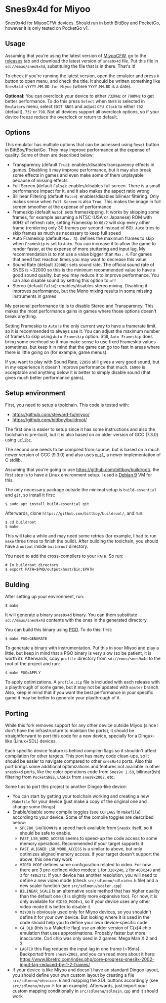 # Snes9x4d for Miyoo

Snes9x4d for [MiyooCFW](https://github.com/TriForceX/MiyooCFW/) devices.
Should run in both BittBoy and PocketGo, however it is only tested on
PocketGo v1.

## Usage

Assuming that you're using the latest version of
[MiyooCFW](https://github.com/TriForceX/MiyooCFW/), go to the
[releases](https://github.com/m45t3r/snes9x4d-miyoo/releases/) tab and
download the latest version of `snes9x4d` file. Put this file in
`sd://emus/snes9x4d`, substituing the file that is in there. That's it!

To check if you're running the latest version, open the emulator and press
`R` button to open menu, and check the title. It should be written something
like `Snes9x4d vYYYY.MM.DD for Miyoo` (where `YYYY.MM.DD` is a date).

**Optional:** You can overclock your device to either `732MHz` or `798MHz` to
get better performance. To do this press `Select` when `SNES` is selected in
`Emulators` menu, select `EDIT SNES` and adjust `CPU Clock` to either `702`
(default), `732` or `798`. Not all devices support all overclock options, so
if your device freeze reduce the overclock or return to default.

## Options

This emulator has multiple options that can be accessed using `Reset` button in
BittBoy/PocketGo. They may improve performance at the expense of quality. Some
of them are described below:

- Transparency (default `True`): enables/disables transparency effects in
  games. Disabling it may improve performance, but it may also break some
  effects in games and even make some of them unplayable because of missing
  effects
- Full Screen (default `False`): enables/disables full screen. There is a small
  performance impact for it, and it also makes the aspect ratio wrong
- Billinear Filtering (default `False`): enables/disables bilinear filtering.
  Only makes sense when `Full Screen` is also `True`. This makes the image in
  full screen smoother at the expense of performance
- Frameskip (default `Auto`): sets frameskipping. It works by skipping some
  frames, for example assuming a NTSC (USA or Japanese) ROM with 60Hz of
  refresh rate, setting Frameskip to `60/2` will skip every other frame
  (rendering only 30 frames per second instead of 60). `Auto` tries to skip
  frames as much as necessary to keep full speed
- Auto Frameskip (default `Max. 3`): defines the maximum frames to skip when
  `Frameskip` is set to `Auto`. You can increase it to allow the game to render
  faster, at the expense of more stuttering and input lag. My recommendation
  is to not use a value bigger than `Max. 4`. For games that need fast reaction
  times you may want to decrease this value
- Sound Rate (default `32000`): sets sound rate. The official sound rate of
  SNES is ~32000 so this is the minimum recommended value to have a good
  sound quality, but you may reduce it to improve performance. You can also
  disable sound by setting this option to `off`
- Stereo (default `False`): enables/disables stereo mixing. Disabling it
  improves performance, but the Mono mixing results in some missing instruments
  in games

My personal performance tip is to disable Stereo and Transparency. This makes
the most performance gains in games where those options doesn't break anything.

Setting Frameskip to `Auto` is the only current way to have a framerate limit,
so it is recommended to always use it. You can adjust the maximum number of
frames to skip using `Auto Frameskip` option. Still, `Auto Frameskip` does
bring some overhead so it may make sense to use fixed Frameskip values
sometimes, but keep it in mind that the game can go too fast in areas where
there is little going on (for example, game menus).

If you want to play with Sound Rate, `22050` still gives a very good sound, but
in my experience it doesn't improve performance that much. `16000` is
acceptable and anything below it is better to simply disable sound (that gives
much better performance gains).

## Setup environment

First, you need to setup a toolchain. This code is tested with:

- https://github.com/steward-fu/miyoo/
- https://github.com/bittboy/buildroot/

The first one is easier to setup since it has some instructions and also the
toolchain is pre-built, but it is also based on an older version of GCC (7.3.0)
using [`uclibc`](https://uclibc.org/).

The second one needs to be compiled from source, but is based on a much newer
version of GCC (9.3.0) and also uses [`musl`](https://musl.libc.org/), a newer
implementation of C stdlib.

Assuming that you're going to use <https://github.com/bittboy/buildroot/>, the
first step is to have a Linux environment setup. I used a
[Debian 9](https://www.debian.org/releases/stretch/debian-installer/) VM for
this.

The only necessary package outside the minimal setup is `build-essential` and
`git`, so install it first:

    $ sudo apt install build-essential git

Afterwards, clone `https://github.com/bittboy/buildroot/`, and run:

    $ cd buildroot
    $ make

This will take a while and may need some retries (for example, I had to run
`make` three times to finish the build). After building the toolchain, you
should have a `output` inside `buildroot` directory.

You need to add the cross-compilers to your `PATH`. So run:

    # In buildroot directory
    $ export PATH=$PWD/output/host/bin:$PATH

## Bulding

After setting up your environment, run:

    $ make

It will generate a binary `snes9x4d` binary. You can them substitute
`sd://emus/snes9x4d` contents with the ones in the generated directory.

You can build this binary using
[PGO](https://en.wikipedia.org/wiki/Profile-guided_optimization).
To do this, first:

    $ make PGO=GENERATE

To generate a binary with instrumentation. Put this in your Miyoo and play a
little, but keep in mind that a PGO binary is very slow (so be patient, it
is worth it). Afterwards, copy  `profile` directory from `sd://emus/snes9x4d`
to the root of the project and run:

    $ make PGO=APPLY

To apply optimizations. A `profile.zip` file is included with each release with
a playthrough of some game, but it may not be updated with `master` branch.
Also, keep in mind that if you want the best performance in your
specific game it may be better to generate your playthrough of it.

## Porting

While this fork removes support for any other device outside Miyoo (since I
don't have the infrastructure to maintain the ports), it should be
straightforward to port this code for a new device, specially for a Dingux-like
(Linux+SDL) devices.

Each specific device feature is behind compiler-flags so it shouldn't affect
compilation for other targets. This port has many code clean-ups, so it should
be easier to navigate compared to other `snes9x4d` ports. Also this port brings
some additional optimizations and features not available in other `snes9x4d`
ports, like the color operations code from `Snes9x 1.60`, bilinear(ish)
filtering from `PocketSNES`, `LAGFIX` from `snes9x2002`, etc.

Some tips to port this project to another Dingoo-like device:

- You can start by getting your toolchain working and creating a new `Makefile`
  for your device (just make a copy of the original one and change some things)
- Enable/disable some compile toggles (see `CCFLAGS` in `Makefile`) according
  to your device. Some of the compile toggles are described below:
    + `SPC700_SHUTDOWN` is a speed hack available from `Snes9x` itself, so it
      should be safe to enable.
    + `FAST_LSB_WORD_ACCESS` seems to speed-up the code access to some memory
      operations. Recommended if your target supports it
    + `FAST_ALIGNED_LSB_WORD_ACCESS` is a similar to above, but only optimizes
      aligned memory access. If your target doesn't support the above, this one
      may work
    + `VIDEO_MODE` defines some configuration related to video. For now there
      are 3 pre-defined video modes: `1` for `320x240`, `2` for `400x240` and
      `3` for `480x272`. If your device has another resolution, you will need
      to define a new video mode (check `src/sdlmenu/sdlvideo.h` file) and a
      new scaler function (see `src/sdlmenu/scaler.cpp`)
    + `BILINEAR_SCALE` is an alternative scale method that has higher quality
      than the default one (it is slightly more expansive too). For now, it is
      only available for `VIDEO_MODE=1`, so if your device uses any other
      video mode it is better to disable it
    + `MIYOO` is obviously used only for Miyoo devices, so you shouldn't define
      it for your own device. But looking where it is used in the code should
      help you to define your own device-specific code
    + `C4_OLD` (this is a Makefile flag) use an older version of C(x)4 chip
      emulation that uses approximations. Probably faster but more inaccurate.
      Cx4 chip was only used in 2 games: Mega Man X 2 and 3
    + `LAGFIX` this flag reduces the input lag in one frame (~16ms). Backported
      from `snes9x2002`, and you can read more about it here:
      https://www.libretro.com/index.php/core-progress-snes9x-2002-input-lag-reduced-by-1-2-frames/
- If your device is like Miyoo and doesn't have an standard Dingoo layout, you
  should define your own custom layout by creating a file
  `src/sdlmenu/<device>.h` and mapping the SDL buttons accordingly (see
  `src/sdlmenu/miyoo.h` for an example). Afterwards, just import your custom
  mapping conditionally in `src/sdlmenu/sdlmain.cpp` and it should work
